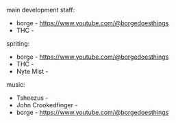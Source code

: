 main development staff:
  * borge - https://www.youtube.com/@borgedoesthings
  * THC - 

spriting:
  * borge - https://www.youtube.com/@borgedoesthings
  * THC -
  * Nyte Mist - 

music:
  * Tsheezus -
  * John Crookedfinger - 
  * borge - https://www.youtube.com/@borgedoesthings
